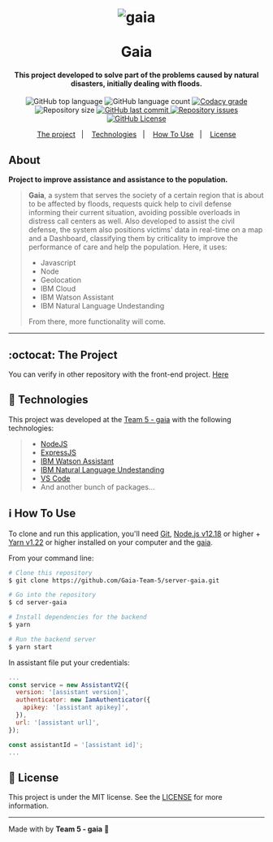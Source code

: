 <h1 align="center">
    <img alt="gaia" src="https://res.cloudinary.com/dy7l1wk3y/image/upload/v1596217412/gaia_capa_Prancheta_1_bg0zbd.png" />
    <br>
    <br>
    Gaia
    <br>
</h1>

<h4 align="center">
  This project developed to solve part of the problems caused by natural disasters, initially dealing with floods.
</h4>

<p align="center">
  <img alt="GitHub top language" src="https://img.shields.io/github/languages/top/Gaia-Team-5/server-gaia.svg">

  <img alt="GitHub language count" src="https://img.shields.io/github/languages/count/Gaia-Team-5/server-gaia.svg">

  <a href="https://www.codacy.com/app/Gaia-Team-5/server-gaia?utm_source=github.com&amp;utm_medium=referral&amp;utm_content=Gaia-Team-5/server-gaia&amp;utm_campaign=Badge_Grade">
    <img alt="Codacy grade" src="https://api.codacy.com/project/badge/Grade/691b85e51bf240b997ae6ff82ea41590">
  </a>

  <img alt="Repository size" src="https://img.shields.io/github/repo-size/Gaia-Team-5/server-gaia.svg">
  <a href="https://github.com/Gaia-Team-5/server-gaia/commits/master">
    <img alt="GitHub last commit" src="https://img.shields.io/github/last-commit/Gaia-Team-5/server-gaia.svg">
  </a>

  <a href="https://github.com/Gaia-Team-5/server-gaia/issues">
    <img alt="Repository issues" src="https://img.shields.io/github/issues/Gaia-Team-5/server-gaia.svg">
  </a>

  <a href="https://github.com/Gaia-Team-5/server-gaia/blob/master/LICENSE">
    <img alt="GitHub License" src="https://img.shields.io/github/license/Gaia-Team-5/server-gaia.svg">
  </a>
</p>

<p align="center">
  <a href="#octocat-the-project">The project</a>&nbsp;&nbsp;&nbsp;|&nbsp;&nbsp;&nbsp;
  <a href="#rocket-technologies">Technologies</a>&nbsp;&nbsp;&nbsp;|&nbsp;&nbsp;&nbsp;
  <a href="#information_source-how-to-use">How To Use</a>&nbsp;&nbsp;&nbsp;|&nbsp;&nbsp;&nbsp;
  <a href="#memo-license">License</a>
</p>

## About

**Project to improve assistance and assistance to the population.**
> **Gaia**, a system that serves the society of a certain region that is about to be affected by floods, requests quick help to civil defense informing their current situation, avoiding possible overloads in distress call centers as well. Also developed to assist the civil defense, the system also positions victims' data in real-time on a map and a Dashboard, classifying them by criticality to improve the performance of care and help the population. Here, it uses:
> - Javascript
> - Node
> - Geolocation
> - IBM Cloud
> - IBM Watson Assistant
> - IBM Natural Language Undestanding
>
> From there, more functionality will come.

---

## :octocat: The Project

You can verify in other repository with the front-end project. [Here](https://github.com/Gaia-Team-5/web-gaia)

## :rocket: Technologies

This project was developed at the [Team 5 - gaia](https://github.com/Gaia-Team-5) with the following technologies:

> - [NodeJS](https://nodejs.org)
> - [ExpressJS](https://expressjs.com/)
> - [IBM Watson Assistant](https://cloud.ibm.com/docs/assistant/getting-started.html#gettingstarted)
> - [IBM Natural Language Undestanding](https://cloud.ibm.com/docs/natural-language-understanding?topic=natural-language-understanding-getting-started)
> - [VS Code](https://code.visualstudio.com/)
> - And another bunch of packages...

## :information_source: How To Use

To clone and run this application, you'll need [Git](https://git-scm.com), [Node.js v12.18][nodejs] or higher + [Yarn v1.22][yarn] or higher installed on your computer and the [gaia](https://github.com/Gaia-Team-5/server-gaia).

From your command line:

```bash
# Clone this repository
$ git clone https://github.com/Gaia-Team-5/server-gaia.git

# Go into the repository
$ cd server-gaia

# Install dependencies for the backend
$ yarn

# Run the backend server
$ yarn start
```

In assistant file put your credentials:

```javascript
...
const service = new AssistantV2({
  version: '[assistant version]',
  authenticator: new IamAuthenticator({
    apikey: '[assistant apikey]',
  }),
  url: '[assistant url]',
});

const assistantId = '[assistant id]';
...
```

## :memo: License

This project is under the MIT license. See the [LICENSE](https://github.com/Gaia-Team-5/server-gaia/blob/master/LICENSE) for more information.

---

Made with by **Team 5 - gaia** :wave:

[nodejs]: https://nodejs.org/
[yarn]: https://yarnpkg.com/

